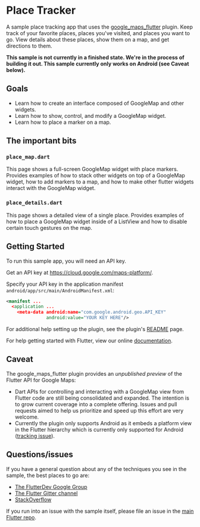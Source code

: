 # Place Tracker

A sample place tracking app that uses the [google_maps_flutter](https://github.com/flutter/plugins/tree/master/packages/google_maps_flutter) plugin. 
Keep track of your favorite places, places you've visited, and places you want to go. View details
about these places, show them on a map, and get directions to them.

**This sample is not currently in a finished state. We're in the process
of building it out. This sample currently only works on Android (see Caveat below).**

## Goals

* Learn how to create an interface composed of GoogleMap and other widgets.
* Learn how to show, control, and modify a GoogleMap widget.
* Learn how to place a marker on a map.

## The important bits

### `place_map.dart`

This page shows a full-screen GoogleMap widget with place markers. Provides examples of how
to stack other widgets on top of a GoogleMap widget, how to add markers to a map, and how to make
other flutter widgets interact with the GoogleMap widget.

### `place_details.dart`

This page shows a detailed view of a single place. Provides examples of how to place a
GoogleMap widget inside of a ListView and how to disable certain touch gestures on the map.

## Getting Started

To run this sample app, you will need an API key.

Get an API key at <https://cloud.google.com/maps-platform/>.

Specify your API key in the application manifest `android/app/src/main/AndroidManifest.xml`:

```xml
<manifest ...
  <application ...
    <meta-data android:name="com.google.android.geo.API_KEY"
               android:value="YOUR KEY HERE"/>
```

For additional help setting up the plugin, see the plugin's [README](https://github.com/flutter/plugins/tree/master/packages/google_maps_flutter) page.

For help getting started with Flutter, view our online
[documentation](https://flutter.io/).

## Caveat

The google_maps_flutter plugin provides an *unpublished preview* of the Flutter API for Google Maps:
* Dart APIs for controlling and interacting with a GoogleMap view from Flutter
  code are still being consolidated and expanded. The intention is to grow
  current coverage into a complete offering. Issues and pull requests aimed to
  help us prioritize and speed up this effort are very welcome.
* Currently the plugin only supports Android as it embeds a platform view in the
  Flutter hierarchy which is currently only supported for Android ([tracking
  issue](https://github.com/flutter/flutter/issues/19030)).

## Questions/issues

If you have a general question about any of the techniques you see in
the sample, the best places to go are:

* [The FlutterDev Google Group](https://groups.google.com/forum/#!forum/flutter-dev)
* [The Flutter Gitter channel](https://gitter.im/flutter/flutter)
* [StackOverflow](https://stackoverflow.com/questions/tagged/flutter)

If you run into an issue with the sample itself, please file an issue
in the [main Flutter repo](https://github.com/flutter/flutter/issues).
